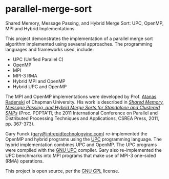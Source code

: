 # parallel-merge-sort
Shared Memory, Message Passing, and Hybrid  Merge Sort: UPC, OpenMP, MPI and Hybrid Implementations


This project demonstrates the implementation of a parallel merge sort algorithm implemented using sevaeral approaches.
The programming languages and frameworks used, include:
  - UPC (Unified Parallel C)
  - OpenMP
  - MPI
  - MPI-3 RMA
  - Hybrid MPI and OpenMP
  - Hybrid UPC and OpenMP
  
The MPI and OpenMP implementations were developed by Prof. [Atanas Radenski](http://www1.chapman.edu/~radenski/)
of Chapman University.  His work is described in [_Shared Memory, Message Passing, and Hybrid Merge Sorts
for Standalone and Clustered SMPs_](http://www1.chapman.edu/~radenski/research/papers/mergesort-pdpta11.pdf)
(Proc. PDPTA'11, the 2011 International Conference on Parallel and Distributed Processing
Techniques and Applications, CSREA Press, 2011, pp. 367-373).

Gary Funck (<gary@intrepidtechnologyinc.com>) re-implemented the OpenMP and hybrid programs using the
[UPC](https://upc-lang.org/assets/Uploads/spec/upc-lang-spec-1.3.pdf) programming language.
The hybrid implementation combines UPC and OpenMP.  The UPC programs were compiled with
the [GNU UPC](http://gccupc.org/) compiler.
Gary also re-implemented the UPC benchmarks into MPI programs that make use of
MPI-3 one-sided (RMA) operations.

This project is open source, per the [GNU GPL](http://www.gnu.org/licenses/gpl.html) license.
